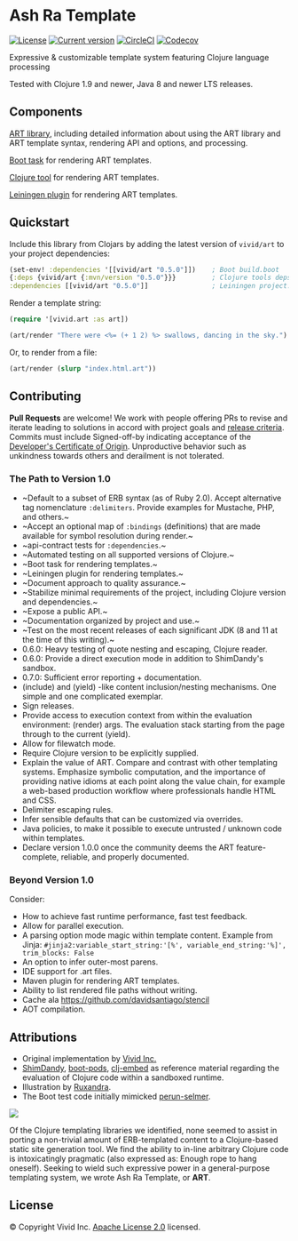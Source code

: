 # Ash Ra Template

[![License](https://img.shields.io/badge/license-Apache%202-blue.svg?style=flat-square)](LICENSE.txt)
[![Current version](https://img.shields.io/clojars/v/vivid/ash-ra-template.svg?color=blue&style=flat-square)](https://clojars.org/vivid/ash-ra-template)
[![CircleCI](https://circleci.com/gh/vivid-inc/ash-ra-template/tree/master.svg?style=svg)](https://circleci.com/gh/vivid-inc/ash-ra-template/tree/master)
[![Codecov](https://codecov.io/gh/vivid-inc/ash-ra-template/branch/master/graph/badge.svg)](https://codecov.io/gh/vivid-inc/ash-ra-template)

Expressive & customizable template system featuring Clojure language processing

Tested with Clojure 1.9 and newer, Java 8 and newer LTS releases.



## Components

[ART library](art/README.md), including detailed information about using the ART library and ART template syntax, rendering API and options, and processing.

[Boot task](boot-art/README.md) for rendering ART templates.

[Clojure tool](clj-art/README.md) for rendering ART templates.

[Leiningen plugin](lein-art/README.md) for rendering ART templates.



## Quickstart

Include this library from Clojars by adding the latest version of ``vivid/art`` to your project dependencies:
```clojure
(set-env! :dependencies '[[vivid/art "0.5.0"]])    ; Boot build.boot
{:deps {vivid/art {:mvn/version "0.5.0"}}}         ; Clojure tools deps.edn
:dependencies [[vivid/art "0.5.0"]]                ; Leiningen project.clj
```

Render a template string:
```clojure
(require '[vivid.art :as art])

(art/render "There were <%= (+ 1 2) %> swallows, dancing in the sky.")
```

Or, to render from a file:
```clojure
(art/render (slurp "index.html.art"))
```



## Contributing

**Pull Requests** are welcome!
We work with people offering PRs to revise and iterate leading to solutions in accord with project goals and [release criteria](QUALITY.md).
Commits must include Signed-off-by indicating acceptance of the [Developer's Certificate of Origin](DCO.txt).
Unproductive behavior such as unkindness towards others and derailment is not tolerated.

### The Path to Version 1.0

- ~Default to a subset of ERB syntax (as of Ruby 2.0). Accept alternative tag nomenclature ``:delimiters``. Provide examples for Mustache, PHP, and others.~
- ~Accept an optional map of ``:bindings`` (definitions) that are made available for symbol resolution during render.~
- ~api-contract tests for ``:dependencies``.~
- ~Automated testing on all supported versions of Clojure.~
- ~Boot task for rendering templates.~
- ~Leiningen plugin for rendering templates.~
- ~Document approach to quality assurance.~
- ~Stabilize minimal requirements of the project, including Clojure version and dependencies.~
- ~Expose a public API.~
- ~Documentation organized by project and use.~
- ~Test on the most recent releases of each significant JDK (8 and 11 at the time of this writing).~
- 0.6.0: Heavy testing of quote nesting and escaping, Clojure reader.
- 0.6.0: Provide a direct execution mode in addition to ShimDandy's sandbox.
- 0.7.0: Sufficient error reporting + documentation.
- (include) and (yield) -like content inclusion/nesting mechanisms. One simple and one complicated exemplar.
- Sign releases.
- Provide access to execution context from within the evaluation environment: (render) args. The evaluation stack starting from the page through to the current (yield).
- Allow for filewatch mode.
- Require Clojure version to be explicitly supplied.
- Explain the value of ART. Compare and contrast with other templating systems. Emphasize symbolic computation, and the importance of providing native idioms at each point along the value chain, for example a web-based production workflow where professionals handle HTML and CSS.
- Delimiter escaping rules.
- Infer sensible defaults that can be customized via overrides.
- Java policies, to make it possible to execute untrusted / unknown code within templates.
- Declare version 1.0.0 once the community deems the ART feature-complete, reliable, and properly documented.

### Beyond Version 1.0

Consider:
- How to achieve fast runtime performance, fast test feedback.
- Allow for parallel execution.
- A parsing option mode magic within template content. Example from Jinja: `#jinja2:variable_start_string:'[%', variable_end_string:'%]', trim_blocks: False`
- An option to infer outer-most parens.
- IDE support for .art files.
- Maven plugin for rendering ART templates.
- Ability to list rendered file paths without writing.
- Cache ala https://github.com/davidsantiago/stencil
- AOT compilation.



## Attributions

- Original implementation by [Vivid Inc.](https://vivid-inc.net)
- [ShimDandy](https://github.com/projectodd/shimdandy), [boot-pods](https://github.com/boot-clj/boot/wiki/Pods), [clj-embed](https://github.com/RutledgePaulV/clj-embed) as reference material regarding the evaluation of Clojure code within a sandboxed runtime.
- Illustration by [Ruxandra](https://www.instagram.com/chocolatechiphelmet/).
- The Boot test code initially mimicked [perun-selmer](https://github.com/rwstauner/perun-selmer).

![](workshop.png)

Of the Clojure templating libraries we identified, none seemed to assist in porting a non-trivial amount of ERB-templated content to a Clojure-based static site generation tool.
We find the ability to in-line arbitrary Clojure code is intoxicatingly pragmatic (also expressed as: Enough rope to hang oneself).
Seeking to wield such expressive power in a general-purpose templating system, we wrote Ash Ra Template, or **ART**.


## License

© Copyright Vivid Inc.
[Apache License 2.0](LICENSE.txt) licensed.
